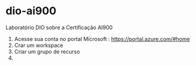 # dio-ai900
Laboratório DIO sobre a Certificação AI900
1. Acesse sua conta no portal Microsoft : https://portal.azure.com/#home
2. Crar um workspace
3. Criar um grupo de recurso
4. 
